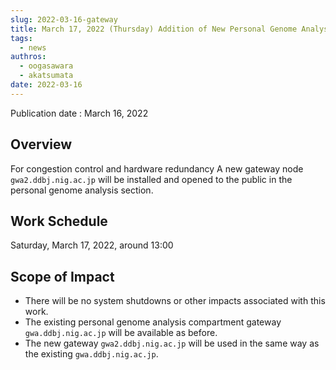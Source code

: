 ```yaml
---
slug: 2022-03-16-gateway
title: March 17, 2022 (Thursday) Addition of New Personal Genome Analysis  Gateway
tags:
  - news
authros:
  - oogasawara
  - akatsumata
date: 2022-03-16
---
```


Publication date : March 16, 2022

## Overview

For congestion control and hardware redundancy
A new gateway node `gwa2.ddbj.nig.ac.jp` will be installed and opened to the public in the personal genome analysis section.


## Work Schedule

Saturday, March 17, 2022, around 13:00 


## Scope of Impact

- There will be no system shutdowns or other impacts associated with this work.
- The existing personal genome analysis compartment gateway `gwa.ddbj.nig.ac.jp` will be available as before.
- The new gateway `gwa2.ddbj.nig.ac.jp` will be used in the same way as the existing `gwa.ddbj.nig.ac.jp`.
